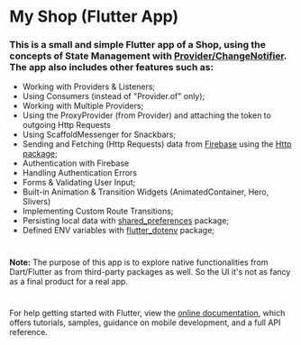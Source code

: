 # My Shop (Flutter App)

### This is a small and simple Flutter app of a Shop, using the concepts of State Management with [Provider/ChangeNotifier](https://pub.dev/packages/provider). The app also includes other features such as:

- Working with Providers & Listeners;
- Using Consumers (instead of "Provider.of" only);
- Working with Multiple Providers;
- Using the ProxyProvider (from Provider) and attaching the token to outgoing Http Requests
- Using ScaffoldMessenger for Snackbars;
- Sending and Fetching (Http Requests) data from [Firebase](https://firebase.google.com/) using the [Http package](https://pub.dev/packages/http);
- Authentication with Firebase
- Handling Authentication Errors
- Forms & Validating User Input;
- Built-in Animation & Transition Widgets (AnimatedContainer, Hero, Slivers)
- Implementing Custom Route Transitions;
- Persisting local data with [shared_preferences](https://pub.dev/packages/shared_preferences) package;
- Defined ENV variables with [flutter_dotenv](https://pub.dev/packages/flutter_dotenv) package;

#

<b>Note:</b> The purpose of this app is to explore native functionalities from Dart/Flutter as from third-party packages as well. So the UI it's not as fancy as a final product for a real app.

#

For help getting started with Flutter, view the
[online documentation](https://flutter.dev/docs), which offers tutorials,
samples, guidance on mobile development, and a full API reference.

#
